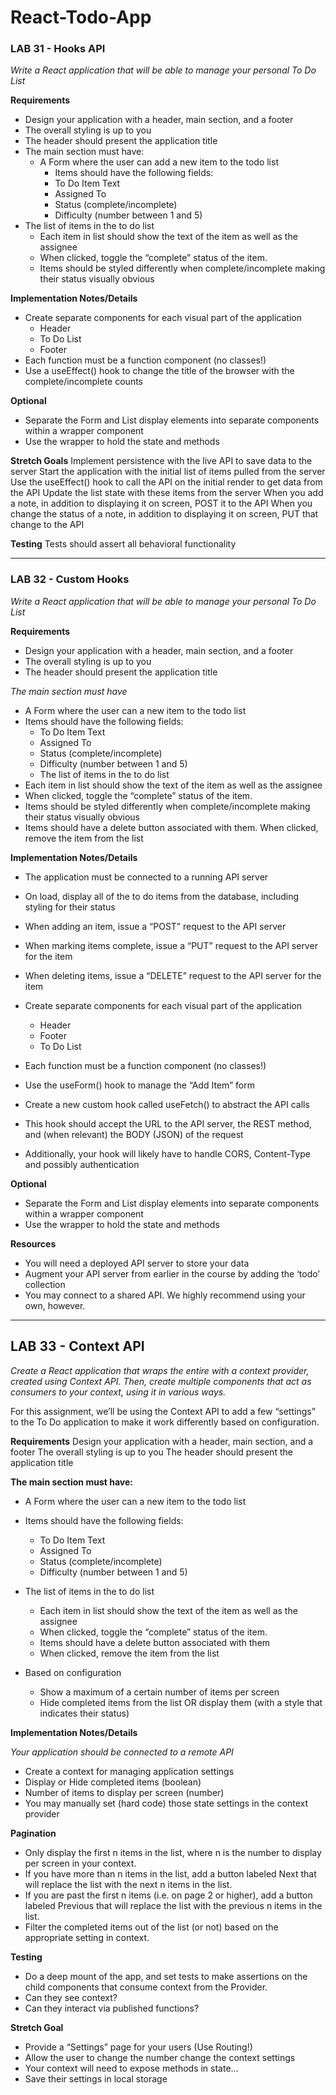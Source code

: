 # React-Todo-App

### LAB 31 - Hooks API

*Write a React application that will be able to manage your personal To Do List*

**Requirements**
- Design your application with a header, main section, and a footer
- The overall styling is up to you
- The header should present the application title
- The main section must have:
    - A Form where the user can add a new item to the todo list
        - Items should have the following fields:
        - To Do Item Text
        - Assigned To
        - Status (complete/incomplete)
        - Difficulty (number between 1 and 5)
- The list of items in the to do list
    - Each item in list should show the text of the item as well as the assignee
    - When clicked, toggle the “complete” status of the item.
    - Items should be styled differently when complete/incomplete making their status visually obvious


**Implementation Notes/Details**
- Create separate components for each visual part of the application
    - Header
    - To Do List
    - Footer
- Each function must be a function component (no classes!)
- Use a useEffect() hook to change the title of the browser with the complete/incomplete counts

**Optional**
- Separate the Form and List display elements into separate components within a wrapper component
- Use the wrapper to hold the state and methods

**Stretch Goals**
Implement persistence with the live API to save data to the server
Start the application with the initial list of items pulled from the server
Use the useEffect() hook to call the API on the initial render to get data from the API
Update the list state with these items from the server
When you add a note, in addition to displaying it on screen, POST it to the API
When you change the status of a note, in addition to displaying it on screen, PUT that change to the API

**Testing**
Tests should assert all behavioral functionality

---

### LAB 32 - Custom Hooks

*Write a React application that will be able to manage your personal To Do List*

**Requirements**

- Design your application with a header, main section, and a footer
- The overall styling is up to you
- The header should present the application title

*The main section must have*
- A Form where the user can a new item to the todo list
- Items should have the following fields:
    - To Do Item Text
    - Assigned To
    - Status (complete/incomplete)
    - Difficulty (number between 1 and 5)
    - The list of items in the to do list
- Each item in list should show the text of the item as well as the assignee
- When clicked, toggle the “complete” status of the item.
- Items should be styled differently when complete/incomplete making their status visually obvious
- Items should have a delete button associated with them. When clicked, remove the item from the list

**Implementation Notes/Details**
- The application must be connected to a running API server
- On load, display all of the to do items from the database, including styling for their status
- When adding an item, issue a “POST” request to the API server
- When marking items complete, issue a “PUT” request to the API server for the item
- When deleting items, issue a “DELETE” request to the API server for the item
- Create separate components for each visual part of the application
    - Header
    - Footer
    - To Do List

- Each function must be a function component (no classes!)
- Use the useForm() hook to manage the “Add Item” form
- Create a new custom hook called useFetch() to abstract the API calls
- This hook should accept the URL to the API server, the REST method, and (when relevant) the BODY (JSON) of the request
- Additionally, your hook will likely have to handle CORS, Content-Type and possibly authentication

**Optional**
- Separate the Form and List display elements into separate components within a wrapper component
- Use the wrapper to hold the state and methods

**Resources**
- You will need a deployed API server to store your data
- Augment your API server from earlier in the course by adding the ‘todo’ collection
- You may connect to a shared API. We highly recommend using your own, however.

---

## LAB 33 - Context API

*Create a React application that wraps the entire <App/> with a context provider, created using Context API. Then, create multiple components that act as consumers to your context, using it in various ways.*

For this assignment, we’ll be using the Context API to add a few “settings” to the To Do application to make it work differently based on configuration.

**Requirements**
Design your application with a header, main section, and a footer
The overall styling is up to you
The header should present the application title

**The main section must have:**
- A Form where the user can a new item to the todo list
- Items should have the following fields:
    - To Do Item Text
    - Assigned To
    - Status (complete/incomplete)
    - Difficulty (number between 1 and 5)

- The list of items in the to do list
    - Each item in list should show the text of the item as well as the assignee
    - When clicked, toggle the “complete” status of the item.
    - Items should have a delete button associated with them
    - When clicked, remove the item from the list

- Based on configuration
    - Show a maximum of a certain number of items per screen
    - Hide completed items from the list OR display them (with a style that indicates their status)

**Implementation Notes/Details**

*Your application should be connected to a remote API*
- Create a context for managing application settings
- Display or Hide completed items (boolean)
- Number of items to display per screen (number)
- You may manually set (hard code) those state settings in the context provider 

**Pagination**
- Only display the first n items in the list, where n is the number to display per screen in your context.
- If you have more than n items in the list, add a button labeled Next that will replace the list with the next n items in the list.
- If you are past the first n items (i.e. on page 2 or higher), add a button labeled Previous that will replace the list with the previous n items in the list.
- Filter the completed items out of the list (or not) based on the appropriate setting in context.

**Testing**
- Do a deep mount of the app, and set tests to make assertions on the child components that consume context from the Provider.
- Can they see context?
- Can they interact via published functions?

**Stretch Goal**
- Provide a “Settings” page for your users (Use Routing!)
- Allow the user to change the number change the context settings
- Your context will need to expose methods in state…
- Save their settings in local storage